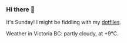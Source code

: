 ### Hi there :wave:

It's Sunday! I might be fiddling with my [dotfiles](https://github.com/bewuethr/dotfiles).

Weather in Victoria BC: partly cloudy, at +9°C.
